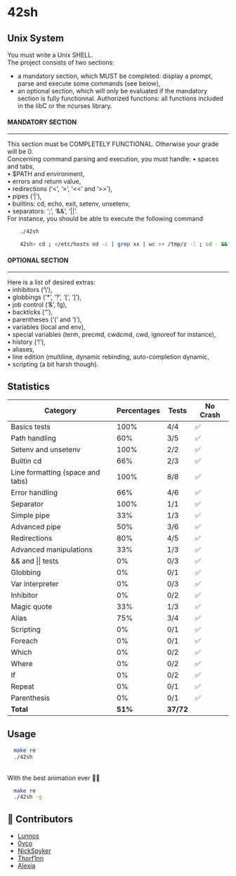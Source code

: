 # 42sh

## Unix System

You must write a Unix SHELL.<br/>
The project consists of two sections:
- a mandatory section, which MUST be completed: display a prompt, parse and execute some commands (see below),
- an optional section, which will only be evaluated if the mandatory section is fully functionnal.
Authorized functions: all functions included in the libC or the ncurses library.

#### MANDATORY SECTION
------------------

This section must be COMPLETELY FUNCTIONAL. Otherwise your grade will be 0.<br/>
Concerning command parsing and execution, you must handle:
    • spaces and tabs,<br/>
    • $PATH and environment,<br/>
    • errors and return value,<br/>
    • redirections (‘<’, ‘>’, ‘<<’ and ‘>>’),<br/>
    • pipes (‘|’),<br/>
    • builtins: cd, echo, exit, setenv, unsetenv,<br/>
    • separators: ‘;’, ‘&&’, ‘||’.<br/>
    For instance, you should be able to execute the following command

```bash
    ./42sh

    42sh> cd ; </etc/hosts od -c | grep xx | wc >> /tmp/z -l ; cd - && echo “OK”
```
#### OPTIONAL SECTION
------------------

Here is a list of desired extras:<br/>
    • inhibitors (‘\’),<br/>
    • globbings (‘*’, ‘?’, ‘[’, ’]’),<br/>
    • job control (‘&’, fg),<br/>
    • backticks (“’),<br/>
    • parentheses (‘(’ and ‘)’),<br/>
    • variables (local and env),<br/>
    • special variables (term, precmd, cwdcmd, cwd, ignoreof for instance),<br/>
    • history (‘!’),<br/>
    • aliases,<br/>
    • line edition (multiline, dynamic rebinding, auto-completion dynamic,<br/>
    • scripting (a bit harsh though).<br/>

## Statistics

| Category                         | Percentages | Tests | No Crash |
|----------------------------------|-------------|-------|----------|
| Basics tests                     | 100%        | 4/4   | ✅       |
| Path handling                    | 60%         | 3/5   | ✅       |
| Setenv and unsetenv              | 100%        | 2/2   | ✅       |
| Builtin cd                       | 66%         | 2/3   | ✅       |
| Line formatting (space and tabs) | 100%        | 8/8   | ✅       |
| Error handling                   | 66%         | 4/6   | ✅       |
| Separator                        | 100%        | 1/1   | ✅       |
| Simple pipe                      | 33%         | 1/3   | ✅       |
| Advanced pipe                    | 50%         | 3/6   | ✅       |
| Redirections                     | 80%         | 4/5   | ✅       |
| Advanced manipulations           | 33%         | 1/3   | ✅       |
| && and \|\| tests                | 0%          | 0/3   | ✅       |
| Globbing                         | 0%          | 0/1   | ✅       |
| Var interpreter                  | 0%          | 0/3   | ✅       |
| Inhibitor                        | 0%          | 0/2   | ✅       |
| Magic quote                      | 33%         | 1/3   | ✅       |
| Alias                            | 75%         | 3/4   | ✅       |
| Scripting                        | 0%          | 0/1   | ✅       |
| Foreach                          | 0%          | 0/1   | ✅       |
| Which                            | 0%          | 0/2   | ✅       |
| Where                            | 0%          | 0/2   | ✅       |
| If                               | 0%          | 0/2   | ✅       |
| Repeat                           | 0%          | 0/1   | ✅       |
| Parenthesis                      | 0%          | 0/1   | ✅       |
| **Total**                        | **51%**     | **37/72**

## Usage

```bash
  make re
  ./42sh
```
<br/>
With the best animation ever 🫶🏼

```bash
  make re
  ./42sh -g
```

## 👥 Contributors

- [Lunnos](https://github.com/LunnosMp4)
- [0yco](https://github.com/0yco)
- [NickSpyker](https://github.com/NickSpyker)
- [Thorf1nn](https://github.com/Thorf1nn)
- [Alexia](https://github.com/alexia7)
